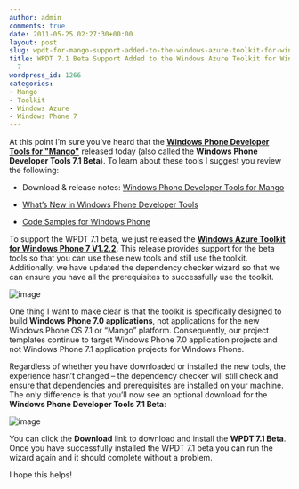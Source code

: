 ```yaml
---
author: admin
comments: true
date: 2011-05-25 02:27:30+00:00
layout: post
slug: wpdt-for-mango-support-added-to-the-windows-azure-toolkit-for-windows-phone-7
title: WPDT 7.1 Beta Support Added to the Windows Azure Toolkit for Windows Phone
  7
wordpress_id: 1266
categories:
- Mango
- Toolkit
- Windows Azure
- Windows Phone 7
---
```


At this point I’m sure you’ve heard that the **[Windows Phone Developer Tools for "Mango"](http://windowsteamblog.com/windows_phone/b/wpdev/archive/2011/05/24/developer-news-beta-mango-tools-available-today.aspx)** released today (also called the **Windows Phone Developer Tools 7.1 Beta**). To learn about these tools I suggest you review the following:

 

  
  * Download & release notes: [Windows Phone Developer Tools for Mango](http://www.microsoft.com/downloads/en/details.aspx?FamilyID=77586864-ab15-40e1-bc38-713a95a56a05&displaylang=en)
   
  * [What’s New in Windows Phone Developer Tools](http://go.microsoft.com/fwlink/?LinkID=190409)
   
  * [Code Samples for Windows Phone](http://go.microsoft.com/fwlink/?LinkId=219604)
 

To support the WPDT 7.1 beta, we just released the **[Windows Azure Toolkit for Windows Phone 7 V1.2.2](http://watoolkitwp7.codeplex.com/releases/view/61952)**. This release provides support for the beta tools so that you can use these new tools and still use the toolkit. Additionally, we have updated the dependency checker wizard so that we can ensure you have all the prerequisites to successfully use the toolkit.

 

![image](https://wadewegner.blob.core.windows.net/wordpress/2011/05/image27.png)

 

One thing I want to make clear is that the toolkit is specifically designed to build **Windows Phone 7.0 applications**, not applications for the new Windows Phone OS 7.1 or “Mango” platform. Consequently, our project templates continue to target Windows Phone 7.0 application projects and not Windows Phone 7.1 application projects for Windows Phone.

 

Regardless of whether you have downloaded or installed the new tools, the experience hasn’t changed – the dependency checker will still check and ensure that dependencies and prerequisites are installed on your machine. The only difference is that you’ll now see an optional download for the **Windows Phone Developer Tools 7.1 Beta**:

 

![image](https://wadewegner.blob.core.windows.net/wordpress/2011/05/image25.png)

 

You can click the **Download** link to download and install the **WPDT 7.1 Beta**. Once you have successfully installed the WPDT 7.1 beta you can run the wizard again and it should complete without a problem.

 

I hope this helps!
